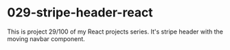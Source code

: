 # 029-stripe-header-react
This is project 29/100 of my React projects series. It's stripe header with the moving navbar component.
